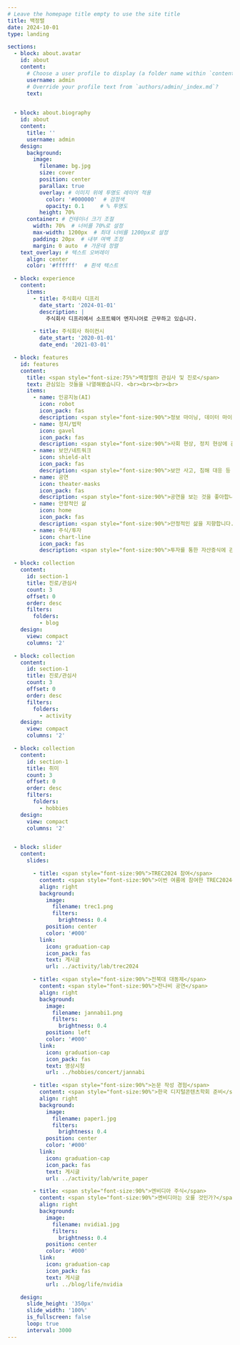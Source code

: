 ```yaml
---
# Leave the homepage title empty to use the site title
title: 백정렬
date: 2024-10-01
type: landing

sections:
  - block: about.avatar
    id: about
    content:
      # Choose a user profile to display (a folder name within `content/authors/`)
      username: admin
      # Override your profile text from `authors/admin/_index.md`?
      text:

        
  - block: about.biography
    id: about
    content:
      title: ''
      username: admin
    design:
      background:
        image:
          filename: bg.jpg
          size: cover
          position: center
          parallax: true
          overlay: # 이미지 위에 투명도 레이어 적용
            color: '#000000'  # 검정색
            opacity: 0.1     # % 투명도
          height: 70%
      container: # 컨테이너 크기 조절
        width: 70%  # 너비를 70%로 설정
        max-width: 1200px  # 최대 너비를 1200px로 설정
        padding: 20px  # 내부 여백 조정
        margin: 0 auto  # 가운데 정렬
    text_overlay: # 텍스트 오버레이
      align: center
      color: '#ffffff'  # 흰색 텍스트

  - block: experience
    content:
      items:
        - title: 주식회사 디프리
          date_start: '2024-01-01'
          description: |
            주식회사 디프리에서 소프트웨어 엔지니어로 근무하고 있습니다.

        - title: 주식회사 하이컨시
          date_start: '2020-01-01'
          date_end: '2021-03-01'

  - block: features
    id: features
    content:
      title: <span style="font-size:75%">백정렬의 관심사 및 진로</span>
      text: 관심있는 것들을 나열해봤습니다. <br><br><br><br>
      items:
        - name: 인공지능(AI)
          icon: robot
          icon_pack: fas
          description: <span style="font-size:90%">정보 마이닝, 데이터 마이닝, LLM과 같이 우리 사회를 변화시킬 기술에 관심이 많습니다.</span><br><br>
        - name: 정치/법학
          icon: gavel
          icon_pack: fas
          description: <span style="font-size:90%">사회 현상, 정치 현상에 관심이 있습니다.</span><br><br>
        - name: 보안/네트워크
          icon: shield-alt
          icon_pack: fas
          description: <span style="font-size:90%">보안 사고, 침해 대응 등 보안 기술에 관심이 많습니다.</span><br><br>
        - name: 공연
          icon: theater-masks
          icon_pack: fas
          description: <span style="font-size:90%">공연을 보는 것을 좋아합니다.</span><br><br>
        - name: 안정적인 삶
          icon: home
          icon_pack: fas
          description: <span style="font-size:90%">안정적인 삶을 지향합니다.</span><br><br>
        - name: 주식/투자
          icon: chart-line
          icon_pack: fas
          description: <span style="font-size:90%">투자를 통한 자산증식에 관심이 많습니다.</span><br><br>

  - block: collection
    content:
      id: section-1
      title: 진로/관심사
      count: 3
      offset: 0
      order: desc
      filters:
        folders:
          - blog
    design:
      view: compact
      columns: '2'

  - block: collection
    content:
      id: section-1
      title: 진로/관심사
      count: 3
      offset: 0
      order: desc
      filters:
        folders:
          - activity
    design:
      view: compact
      columns: '2'

  - block: collection
    content:
      id: section-1
      title: 취미
      count: 3
      offset: 0
      order: desc
      filters:
        folders:
          - hobbies
    design:
      view: compact
      columns: '2'


  - block: slider
    content:
      slides:

        - title: <span style="font-size:90%">TREC2024 참여</span>
          content: <span style="font-size:90%">이번 여름에 참여한 TREC2024<span style="font-size:90%">
          align: right
          background:
            image:
              filename: trec1.png
              filters:
                brightness: 0.4
            position: center
            color: '#000'
          link:
            icon: graduation-cap
            icon_pack: fas
            text: 게시글
            url: ../activity/lab/trec2024

        - title: <span style="font-size:90%">전북대 대동제</span>
          content: <span style="font-size:90%">잔나비 공연</span>
          align: right
          background:
            image:
              filename: jannabi1.png
              filters:
                brightness: 0.4
            position: left
            color: '#000'
          link:
            icon: graduation-cap
            icon_pack: fas
            text: 영상시청
            url: ../hobbies/concert/jannabi

        - title: <span style="font-size:90%">논문 작성 경험</span>
          content: <span style="font-size:90%">한국 디지털콘텐츠학회 준비</span>
          align: right
          background:
            image:
              filename: paper1.jpg
              filters:
                brightness: 0.4
            position: center
            color: '#000'
          link:
            icon: graduation-cap
            icon_pack: fas
            text: 게시글
            url: ../activity/lab/write_paper

        - title: <span style="font-size:90%">엔비디아 주식</span>
          content: <span style="font-size:90%">엔비디아는 오를 것인가?</span>
          align: right
          background:
            image:
              filename: nvidia1.jpg
              filters:
                brightness: 0.4
            position: center
            color: '#000'
          link:
            icon: graduation-cap
            icon_pack: fas
            text: 게시글
            url: ../blog/life/nvidia

    design:
      slide_height: '350px'
      slide_width: '100%'
      is_fullscreen: false
      loop: true
      interval: 3000
---
```

